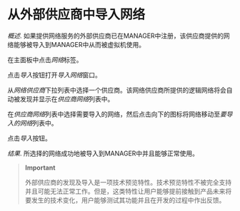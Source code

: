 # 从外部供应商中导入网络

*概述*.
如果提供网络服务的外部供应商已在MANAGER中注册，该供应商提供的网络能够被导入到MANAGER中从而被虚拟机使用。

在主面板中点击*网络*标签。

点击*导入*按钮打开*导入网络*窗口。

从*网络供应商*下拉列表中选择一个供应商。该网络供应商所提供的逻辑网络将会自动被发现并显示在*供应商网络*列表中。

在*供应商网络*列表中选择需要导入的网络，然后点击向下的图标将网络移动至*要导入的网络*列表中。

点击*导入*按钮。

*结果*.
所选择的网络成功地被导入到MANAGER中并且能够正常使用。

> **Important**
>
> 外部供应商的发现及导入是一项技术预览特性。技术预览特性不被完全支持并且可能无法正常工作。但是，这类特性让用户能够提前接触到产品未来将要发生的技术变化，用户能够测试其功能并且在开发的过程中作出反馈。
